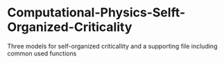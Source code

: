 # Computational-Physics-Selft-Organized-Criticality

Three models for self-organized criticallity and a supporting file including common used functions
